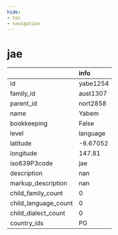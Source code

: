 ```yaml
---
hide:
- toc
- navigation
---
```

# jae
|                      | info     |
|:---------------------|:---------|
| id                   | yabe1254 |
| family_id            | aust1307 |
| parent_id            | nort2858 |
| name                 | Yabem    |
| bookkeeping          | False    |
| level                | language |
| latitude             | -6.67052 |
| longitude            | 147.81   |
| iso639P3code         | jae      |
| description          | nan      |
| markup_description   | nan      |
| child_family_count   | 0        |
| child_language_count | 0        |
| child_dialect_count  | 0        |
| country_ids          | PG       |